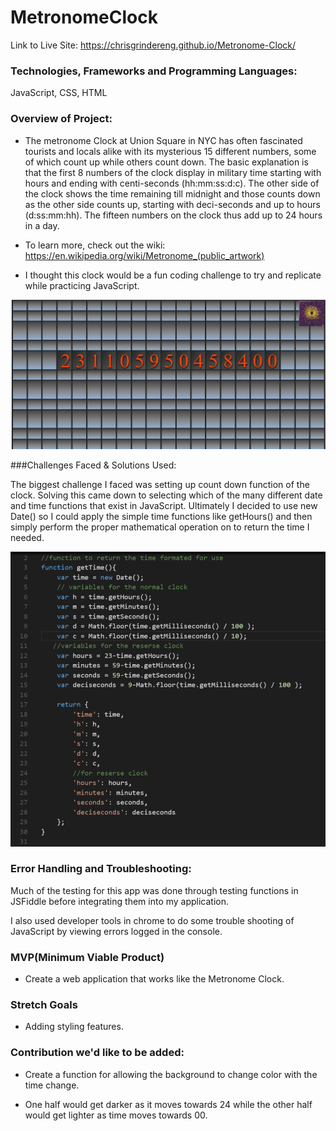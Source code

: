 # MetronomeClock
Link to Live Site: https://chrisgrindereng.github.io/Metronome-Clock/

### Technologies, Frameworks and Programming Languages:
JavaScript, CSS, HTML

### Overview of Project:
- The metronome Clock at Union Square in NYC has often fascinated tourists and locals alike with its mysterious 15 different numbers, some of which count up while others count down. The basic explanation is that the first 8 numbers of the clock display in military time starting with hours and ending with centi-seconds (hh:mm:ss:d:c). The other side of the clock shows the time remaining till midnight and those counts down as the other side counts up, starting with deci-seconds and up to hours (d:ss:mm:hh). The fifteen numbers on the clock thus add up to 24 hours in a day. 

- To learn more, check out the wiki:  https://en.wikipedia.org/wiki/Metronome_(public_artwork)

- I thought this clock would be a fun coding challenge to try and replicate while practicing JavaScript. 

<img src="./Screenshots/MetronomeClock_Home.png"/>

###Challenges Faced & Solutions Used: 

The biggest challenge I faced was setting up count down function of the clock. Solving this came down to selecting which of the many different date and time functions that exist in JavaScript. Ultimately I decided to use new Date() so I could apply the simple time functions like getHours() and then simply perform the proper mathematical operation on to return the time I needed.  

<img src="./Screenshots/MetronomeClock_code.png"/>

### Error Handling and Troubleshooting:
Much of the testing for this app was done through testing functions in JSFiddle before integrating them into my application. 

I also used developer tools in chrome to do some trouble shooting of JavaScript by viewing errors logged in the console. 


### MVP(Minimum Viable Product)
- Create a web application that works like the Metronome Clock. 

### Stretch Goals
- Adding styling features. 

### Contribution we'd like to be added:
- Create a function for allowing the background to change color with the time change. 

- One half would get darker as it moves towards 24 while the other half would get lighter as time moves towards 00. 
